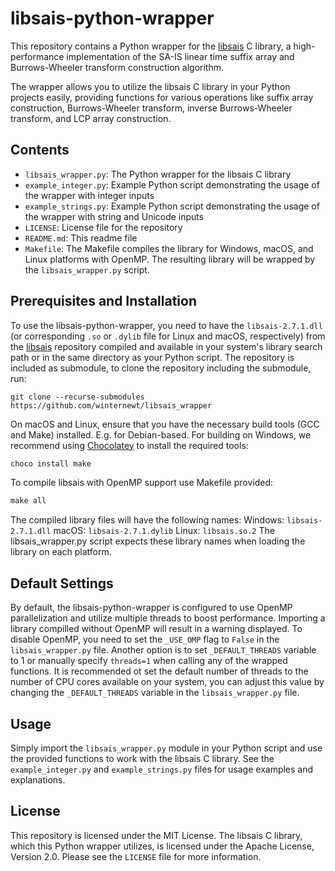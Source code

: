 # libsais-python-wrapper

This repository contains a Python wrapper for the [libsais](https://github.com/IlyaGrebnov/libsais) C library, a high-performance implementation of the SA-IS linear time suffix array and Burrows-Wheeler transform construction algorithm.

The wrapper allows you to utilize the libsais C library in your Python projects easily, providing functions for various operations like suffix array construction, Burrows-Wheeler transform, inverse Burrows-Wheeler transform, and LCP array construction.

## Contents

- `libsais_wrapper.py`: The Python wrapper for the libsais C library
- `example_integer.py`: Example Python script demonstrating the usage of the wrapper with integer inputs
- `example_strings.py`: Example Python script demonstrating the usage of the wrapper with string and Unicode inputs
- `LICENSE`: License file for the repository
- `README.md`: This readme file
- `Makefile`: The Makefile compiles the library for Windows, macOS, and Linux platforms with OpenMP. The resulting library will be wrapped by the `libsais_wrapper.py` script.


## Prerequisites and Installation
To use the libsais-python-wrapper, you need to have the `libsais-2.7.1.dll` (or corresponding `.so` or `.dylib` file for Linux and macOS, respectively) from the [libsais](https://github.com/IlyaGrebnov/libsais) repository compiled and available in your system's library search path or in the same directory as your Python script. The repository is included as submodule, to clone the repository including the submodule, run:

```
git clone --recurse-submodules https://github.com/winternewt/libsais_wrapper
```

On macOS and Linux, ensure that you have the necessary build tools (GCC and Make) installed. E.g. for Debian-based. For building on Windows, we recommend using [Chocolatey](https://chocolatey.org/install) to install the required tools:
```cmd
choco install make
```
To compile libsais with OpenMP support use Makefile provided: 
```cmd
make all
```

The compiled library files will have the following names:
Windows: `libsais-2.7.1.dll`
macOS: `libsais-2.7.1.dylib`
Linux: `libsais.so.2`
The libsais_wrapper.py script expects these library names when loading the library on each platform.

## Default Settings

By default, the libsais-python-wrapper is configured to use OpenMP parallelization and utilize multiple threads to boost performance. Importing a library compilled without OpenMP will result in a warning displayed.
To disable OpenMP, you need to set the `_USE_OMP` flag to `False` in the `libsais_wrapper.py` file. Another option is to set `_DEFAULT_THREADS` variable to 1 or manually specify `threads=1` when calling any of the wrapped functions.
It is recommended ot set the default number of threads to the number of CPU cores available on your system, you can adjust this value by changing the `_DEFAULT_THREADS` variable in the `libsais_wrapper.py` file.

## Usage

Simply import the `libsais_wrapper.py` module in your Python script and use the provided functions to work with the libsais C library. See the `example_integer.py` and `example_strings.py` files for usage examples and explanations.

## License

This repository is licensed under the MIT License. The libsais C library, which this Python wrapper utilizes, is licensed under the Apache License, Version 2.0. Please see the `LICENSE` file for more information.
